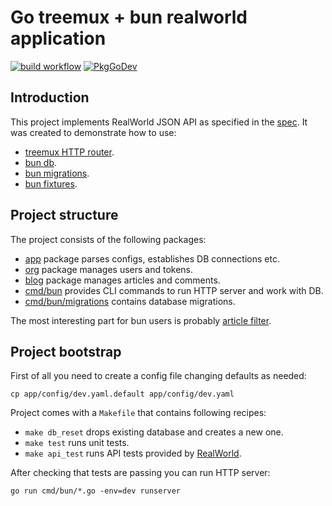 # Go treemux + bun realworld application

[![build workflow](https://github.com/go-bun/bun-realworld-app/actions/workflows/build.yml/badge.svg)](https://github.com/go-bun/bun-realworld-app/actions)
[![PkgGoDev](https://pkg.go.dev/badge/github.com/uptrace/bun-realworld-app)](https://pkg.go.dev/github.com/uptrace/bun-realworld-app)

## Introduction

This project implements RealWorld JSON API as specified in the
[spec](https://github.com/gothinkster/realworld). It was created to demonstrate how to use:

- [treemux HTTP router](https://github.com/vmihailenco/treemux).
- [bun db](https://github.com/uptrace/bun).
- [bun migrations](https://bun.uptrace.dev/guide/migrations.html).
- [bun fixtures](https://bun.uptrace.dev/guide/fixtures.html).

## Project structure

The project consists of the following packages:

- [app](app) package parses configs, establishes DB connections etc.
- [org](org) package manages users and tokens.
- [blog](blog) package manages articles and comments.
- [cmd/bun](cmd/bun) provides CLI commands to run HTTP server and work with DB.
- [cmd/bun/migrations](cmd/bun/migrations) contains database migrations.

The most interesting part for bun users is probably [article filter](blog/article_filter.go).

## Project bootstrap

First of all you need to create a config file changing defaults as needed:

```
cp app/config/dev.yaml.default app/config/dev.yaml
```

Project comes with a `Makefile` that contains following recipes:

- `make db_reset` drops existing database and creates a new one.
- `make test` runs unit tests.
- `make api_test` runs API tests provided by
  [RealWorld](https://github.com/gothinkster/realworld/tree/master/api).

After checking that tests are passing you can run HTTP server:

```shell
go run cmd/bun/*.go -env=dev runserver
```
